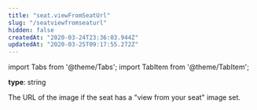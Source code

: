 ```yaml
---
title: "seat.viewFromSeatUrl"
slug: "/seatviewfromseaturl"
hidden: false
createdAt: "2020-03-24T23:36:03.944Z"
updatedAt: "2020-03-25T09:17:55.272Z"
---
```


import Tabs from '@theme/Tabs';
import TabItem from '@theme/TabItem';

**type**: string

The URL of the image if the seat has a "view from your seat" image set.
